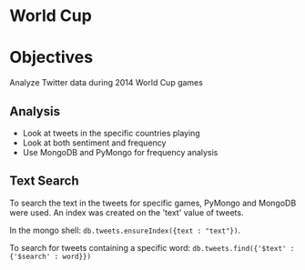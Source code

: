 World Cup
=========

# Objectives
Analyze Twitter data during 2014 World Cup games

## Analysis
* Look at tweets in the specific countries playing
* Look at both sentiment and frequency
* Use MongoDB and PyMongo for frequency analysis

## Text Search
To search the text in the tweets for specific games,
PyMongo and MongoDB were used.  An index was created on
the 'text' value of tweets.

In the mongo shell: ```db.tweets.ensureIndex({text : "text"})```.

To search for tweets containing a specific word: ```db.tweets.find({'$text' : {'$search' : word}})```

